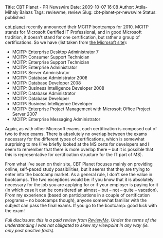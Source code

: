Title: CBT Planet - PR Newswire
Date: 2009-10-07 16:08
Author: Attila-Mihaly Balazs
Tags: reviewme, review
Slug: cbt-planet-pr-newswire
Status: published

[cbt
planet](http://news.prnewswire.com/DisplayReleaseContent.aspx?ACCT=ind_focus.story&STORY=/www/story/09-08-2009/0005089259&EDATE=)
recently announced their MCITP bootcamps for 2010. MCITP stands for
Microsoft Certified IT Professional, and in good Microsoft tradition, it
doesn’t stand for one certification, but rather a group of
certifications. So we have (list taken from [the Microsoft
site](http://www.microsoft.com/learning/en/us/certification/mcitp.aspx#tab2)):

-   MCITP: Enterprise Desktop Administrator 7
-   MCITP: Consumer Support Technician
-   MCITP: Enterprise Support Technician
-   MCITP: Enterprise Administrator
-   MCITP: Server Administrator
-   MCITP: Database Administrator 2008
-   MCITP: Database Developer 2008
-   MCITP: Business Intelligence Developer 2008
-   MCITP: Database Administrator
-   MCITP: Database Developer
-   MCITP: Business Intelligence Developer
-   MCITP: Enterprise Project Management with Microsoft Office Project
    Server 2007
-   MCITP: Enterprise Messaging Administrator

Again, as with other Microsoft exams, each certification is composed out
of two to three exams. There is absolutely no overlap between the exams
necessary for the different types of certifications, which is somewhat
surprising to me (I’ve briefly looked at the MS certs for developers and
I seem to remember that there is more overlap there – but it is possible
that this is representative for certification structure for the IT part
of MS).

From what I’ve seen on their site, CBT Planet focuses mainly on
providing online, self-paced study possibilities, but it seems that they
are trying to enter into the bootcamp market. As a general rule, I don’t
see the value in bootcamps. The two exceptions would be: if you know
that it is absolutely necessary for the job you are applying for or if
your employer is paying for it (in which case it can be considered an
almost – but – not – quite – vacation). From my experience (based on
participations in a couple of certification programs – no bootcamps
though), anyone somewhat familiar with the subject can pass the final
exams. If you go to the bootcamp: good luck with the exam!

*Full disclosure: this is a paid review from
[ReviewMe](http://www.reviewme.com/). Under the terms of the
understanding I was not obligated to skew my viewpoint in any way (ie.
only post positive facts).*
